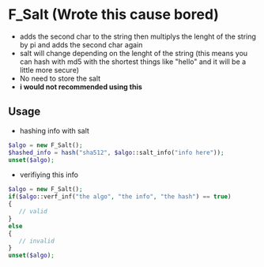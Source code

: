 # F_Salt (Wrote this cause bored)

- adds the second char to the string then multiplys the lenght of the string by pi and adds the second char again 
- salt will change depending on the lenght of the string (this means you can hash with md5 with the shortest things like "hello" and it will be a little more secure)
- No need to store the salt
- **i would not recommended using this**

## Usage 
- hashing info with salt
```php
$algo = new F_Salt();
$hashed_info = hash("sha512", $algo::salt_info("info here"));
unset($algo);
```
- verifiying this info
```php
$algo = new F_Salt();
if($algo::verf_inf("the algo", "the info", "the hash") == true)
{
   // valid 
}
else 
{
   // invalid
}
unset($algo);

```
